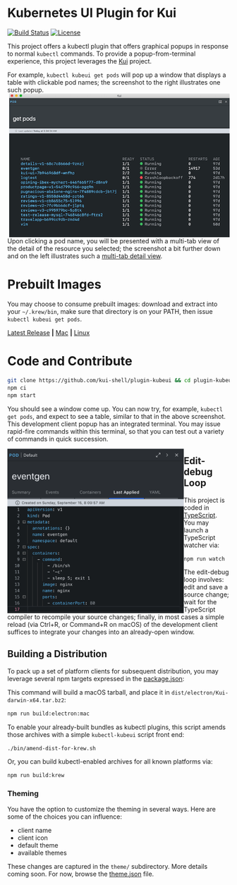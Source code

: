 # Kubernetes UI Plugin for Kui

[![Build Status](https://travis-ci.org/kui-shell/plugin-kubeui.svg?branch=master)](https://travis-ci.org/kui-shell/plugin-kubeui)
[![License](https://img.shields.io/badge/license-Apache%202.0-blue.svg)](https://opensource.org/licenses/Apache-2.0)

This project offers a kubectl plugin that offers graphical popups in
response to normal `kubectl` commands. To provide a
popup-from-terminal experience, this project leverages the
[Kui](https://github.com/IBM/kui) project.

For example, `kubectl kubeui get pods` will pop up a window that
displays a table with clickable pod names; the screenshot to the right
illustrates one such popup. <img alt="kubeui popup"
src="docs/kubeui-popup.png" width="500px" align="right"/>

Upon clicking a pod name, you will be presented with a multi-tab view
of the detail of the resource you selected; the screenshot a bit
further down and on the left illustrates such a [multi-tab detail
view](docs/kubeui-pod-detail.png).

# Prebuilt Images

You may choose to consume prebuilt images: download and extract into
your `~/.krew/bin`, make sure that directory is on your PATH, then
issue `kubectl kubeui get pods`.

[Latest Release](https://github.com/kui-shell/plugin-kubeui/releases/latest/) **|** [Mac](https://kubeui.kui-shell.org/v0.0.7/Kui-darwin-x64.tar.gz) **|** [Linux](https://kubeui.kui-shell.org/v0.0.7/Kui-linux-x64.tar.gz)

# Code and Contribute

```bash
git clone https://github.com/kui-shell/plugin-kubeui && cd plugin-kubeui
npm ci
npm start
```

You should see a window come up. You can now try, for example,
`kubectl get pods`, and expect to see a table, similar to that in the
above screenshot. This development client popup has an integrated
terminal. You may issue rapid-fire commands within this terminal, so
that you can test out a variety of commands in quick succession.

<img alt="kubeui pod detail" src="docs/kubeui-pod-detail.png" width="400px" align="left"/>

## Edit-debug Loop

This project is coded in [TypeScript](https://www.typescriptlang.org).
You may launch a TypeScript watcher via:

```
npm run watch
```

The edit-debug loop involves: edit and save a source change; wait for
the TypeScript compiler to recompile your source changes; finally, in
most cases a simple reload (via Ctrl+R, or Command+R on macOS) of the
development client suffices to integrate your changes into an
already-open window.

## Building a Distribution

To pack up a set of platform clients for subsequent distribution, you
may leverage several npm targets expressed in the
[package.json](package.json):

This command will build a macOS tarball, and place it in
`dist/electron/Kui-darwin-x64.tar.bz2`:

```sh
npm run build:electron:mac
```

To enable your already-built bundles as kubectl plugins, this script
amends those archives with a simple `kubectl-kubeui` script front end:

```sh
./bin/amend-dist-for-krew.sh
```

Or, you can build kubectl-enabled archives for all known platforms via:

```sh
npm run build:krew
```

### Theming

You have the option to customize the theming in several ways. Here are
some of the choices you can influence:

- client name
- client icon
- default theme
- available themes

These changes are captured in the `theme/` subdirectory. More details
coming soon. For now, browse the [theme.json](theme/theme.json) file.
